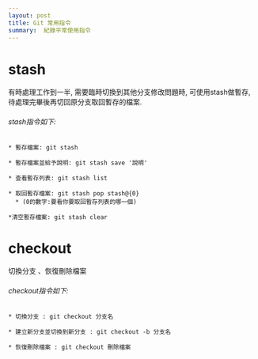 ```yaml
---
layout: post
title: Git 常用指令
summary:  紀錄平常使用指令
---
```

# stash

有時處理工作到一半, 需要臨時切換到其他分支修改問題時, 可使用stash做暫存, 待處理完畢後再切回原分支取回暫存的檔案.

###### stash指令如下:
```
* 暫存檔案: git stash

* 暫存檔案並給予說明: git stash save '說明'

* 查看暫存列表: git stash list

* 取回暫存檔案: git stash pop stash@{0} 
  * (0的數字:要看你要取回暫存列表的哪一個)
  
*清空暫存檔案: git stash clear
```

# checkout 
切換分支 、恢復刪除檔案

###### checkout指令如下:
```
* 切換分支 : git checkout 分支名

* 建立新分支並切換到新分支 : git checkout -b 分支名

* 恢復刪除檔案 : git checkout 刪除檔案
```
